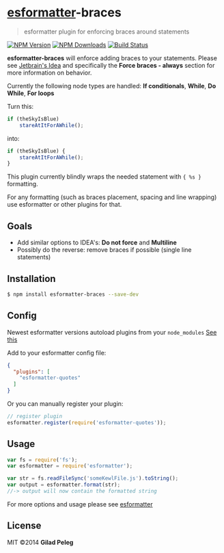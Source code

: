 # [esformatter](https://github.com/millermedeiros/esformatter)-braces

> esformatter plugin for enforcing braces around statements

[![NPM Version](http://img.shields.io/npm/v/esformatter-braces.svg?style=flat)](https://npmjs.org/package/esformatter-braces)
[![NPM Downloads](http://img.shields.io/npm/dm/esformatter-braces.svg?style=flat)](https://npmjs.org/package/esformatter-braces)
[![Build Status](http://img.shields.io/travis/pgilad/esformatter-braces.svg?style=flat)](https://travis-ci.org/pgilad/esformatter-braces)

**esformatter-braces** will enforce adding braces to your statements. Please see [Jetbrain's Idea](http://www.jetbrains.com/idea/webhelp10.5/wrapping-and-braces.html)
and specifically the **Force braces - always** section for more information on behavior.

Currently the following node types are handled:
 **If conditionals**, **While**, **Do While**, **For loops**

Turn this:
```js
if (theSkyIsBlue)
    stareAtItForAWhile();
```

into:
```js
if (theSkyIsBlue) {
    stareAtItForAWhile();
}
```

This plugin currently blindly wraps the needed statement with `{ %s }` formatting.

For any formatting (such as braces placement, spacing and line wrapping) use esformatter or other plugins for that.

## Goals

- Add similar options to IDEA's: **Do not force** and **Multiline**
- Possibly do the reverse: remove braces if possible (single line statements)

## Installation

```sh
$ npm install esformatter-braces --save-dev
```

## Config

Newest esformatter versions autoload plugins from your `node_modules` [See this](https://github.com/millermedeiros/esformatter#plugins)

Add to your esformatter config file:

```json
{
  "plugins": [
    "esformatter-quotes"
  ]
}
```

Or you can manually register your plugin:
```js
// register plugin
esformatter.register(require('esformatter-quotes'));
```

## Usage

```js
var fs = require('fs');
var esformatter = require('esformatter');

var str = fs.readFileSync('someKewlFile.js').toString();
var output = esformatter.format(str);
//-> output will now contain the formatted string
```

For more options and usage please see [esformatter](https://github.com/millermedeiros/esformatter)

## License

MIT ©2014 **Gilad Peleg**
